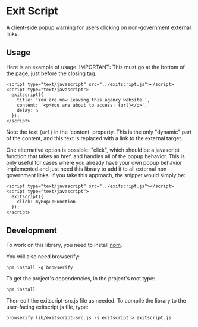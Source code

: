 # Exit Script

A client-side popup warning for users clicking on non-government external links.

## Usage

Here is an example of usage. IMPORTANT: This must go at the bottom of the page, just before the closing </body> tag.
```
<script type="text/javascript" src="../exitscript.js"></script>
<script type="text/javascript">
  exitscript({
    title: 'You are now leaving this agency website.',
    content: '<p>You are about to access: {url}</p>',
    delay: 5
  });
</script>
```

Note the text `{url}` in the 'content' property. This is the only "dynamic" part of the content, and this text is replaced with a link to the external target.

One alternative option is possible: "click", which should be a javascript function that takes an href, and handles all of the popup behavior. This is only useful for cases where you already have your own popup behavior implemented and just need this library to add it to all external non-government links. If you take this approach, the snippet would simply be:

```
<script type="text/javascript" src="../exitscript.js"></script>
<script type="text/javascript">
  exitscript({
    click: myPopupFunction
  });
</script>
```

## Development

To work on this library, you need to install [npm](http://npmjs.org).

You will also need browserify:

```
npm install -g browserify
```

To get the project's dependencies, in the project's root type:

```
npm install
```

Then edit the exitscript-src.js file as needed. To compile the library to the user-facing exitscript.js file, type:

```
browserify lib/exitscript-src.js -s exitscript > exitscript.js
```
